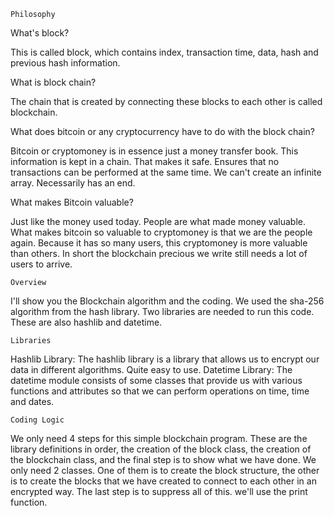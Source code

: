     Philosophy

What's block? 

This is called  block, which contains index, transaction time, data, hash and previous hash information.

What is block chain? 

The chain that is created by connecting these blocks to each other is called blockchain.

What does bitcoin or any cryptocurrency have to do with the block chain? 

Bitcoin or cryptomoney is in essence just a money transfer book. This information is kept in a chain. That makes it safe. Ensures that no transactions can be performed at the same time. We can't create an infinite array. Necessarily has an end.

What makes Bitcoin valuable?

Just like the money used today. People are what made money valuable. What makes bitcoin so valuable to cryptomoney is that we are the people again. Because it has so many users, this cryptomoney is more valuable than others. In short the blockchain precious we write still needs a lot of users to arrive.

    Overview

I'll show you the Blockchain algorithm and the coding. We used the sha-256 algorithm from the hash library. Two libraries are needed to run this code. These are also hashlib and datetime.
  
    Libraries

Hashlib Library: The hashlib library is a library that allows us to encrypt our data in different algorithms. Quite easy to use. 
Datetime Library: The datetime module consists of some classes that provide us with various functions and attributes so that we can perform operations on time, time and dates.

    Coding Logic

We only need 4 steps for this simple blockchain program. These are the library definitions in order, the creation of the block class, the creation of the blockchain class, and the final step is to show what we have done. We only need 2 classes. One of them is to create the block structure, the other is to create the blocks that we have created to connect to each other in an encrypted way. The last step is to suppress all of this. we'll use the print function.
